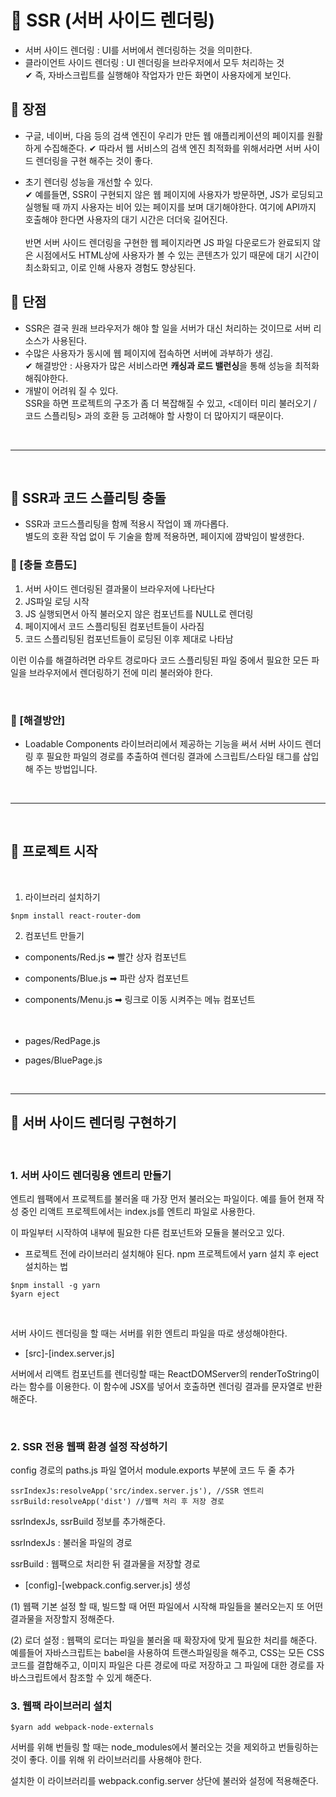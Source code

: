 # 🙂 SSR (서버 사이드 렌더링)

- 서버 사이드 렌더링 : UI를 서버에서 렌더링하는 것을 의미한다.
- 클라이언트 사이드 렌더링 : UI 렌더링을 브라우저에서 모두 처리하는 것 <br>
  ✔ 즉, 자바스크립트를 실행해야 작업자가 만든 화면이 사용자에게 보인다.

## 💫 장점

- 구글, 네이버, 다음 등의 검색 엔진이 우리가 만든 웹 애플리케이션의 페이지를 원활하게 수집해준다.
  ✔ 따라서 웹 서비스의 검색 엔진 최적화를 위해서라면 서버 사이드 렌더링을 구현 해주는 것이 좋다.

- 초기 렌더링 성능을 개선할 수 있다. <br>
  ✔ 예를들면, SSR이 구현되지 않은 웹 페이지에 사용자가 방문하면, JS가 로딩되고 실행될 때 까지 사용자는 비어 있는 페이지를 보며 대기해야한다. 여기에 API까지 호출해야 한다면 사용자의 대기 시간은 더더욱 길어진다. <br><br>
  반면 서버 사이드 렌더링을 구현한 웹 페이지라면 JS 파일 다운로드가 완료되지 않은 시점에서도 HTML상에 사용자가 볼 수 있는 콘텐츠가 있기 때문에 대기 시간이 최소화되고, 이로 인해 사용자 경험도 향상된다.

## 💫 단점

- SSR은 결국 원래 브라우저가 해야 할 일을 서버가 대신 처리하는 것이므로 서버 리소스가 사용된다.
- 수많은 사용자가 동시에 웹 페이지에 접속하면 서버에 과부하가 생김. <BR>
  ✔ 해결방안 : 사용자가 많은 서비스라면 <b>캐싱과 로드 밸런싱</b>을 통해 성능을 최적화 해줘야한다.
- 개발이 어려워 질 수 있다. <br>
  SSR을 하면 프로젝트의 구조가 좀 더 복잡해질 수 있고, <데이터 미리 불러오기 / 코드 스플리팅> 과의 호환 등 고려해야 할 사항이 더 많아지기 때문이다.

<BR>

---

<BR>

## 💫 SSR과 코드 스플리팅 충돌

- SSR과 코드스플리팅을 함께 적용시 작업이 꽤 까다롭다. <BR>
  별도의 호환 작업 없이 두 기술을 함께 적용하면, 페이지에 깜박임이 발생한다.

### 🔵 [충돌 흐름도]

1. 서버 사이드 렌더링된 결과물이 브라우저에 나타난다
2. JS파일 로딩 시작
3. JS 실행되면서 아직 불러오지 않은 컴포넌트를 NULL로 렌더링
4. 페이지에서 코드 스플리팅된 컴포넌트들이 사라짐
5. 코드 스플리팅된 컴포넌트들이 로딩된 이후 제대로 나타남

이런 이슈를 해결하려면 라우트 경로마다 코드 스플리팅된 파일 중에서 필요한 모든 파일을 브라우저에서 렌더링하기 전에 미리 불러와야 한다.

<br>

### 🔵 [해결방안]

- Loadable Components 라이브러리에서 제공하는 기능을 써서 서버 사이드 렌더링 후 필요한 파일의 경로를 추출하여 렌더링 결과에 스크립트/스타일 태그를 삽입해 주는 방법입니다.

<br>

---

<br>

## 💫 프로젝트 시작

<br>

1. 라이브러리 설치하기

```
$npm install react-router-dom
```

2. 컴포넌트 만들기

- components/Red.js ➡ 빨간 상자 컴포넌트
- components/Blue.js ➡ 파란 상자 컴포넌트
- components/Menu.js ➡ 링크로 이동 시켜주는 메뉴 컴포넌트
  <br>
  <br>
  <br>

- pages/RedPage.js
- pages/BluePage.js

<br>


-----
## 💫 서버 사이드 렌더링 구현하기

<br>

### 1. 서버 사이드 렌더링용 엔트리 만들기
엔트리 웹팩에서 프로젝트를 불러올 때 가장 먼저 불러오는 파일이다. 예를 들어 현재 작성 중인 리액트 프로젝트에서는 index.js를 엔트리 파일로 사용한다.

이 파일부터 시작하여 내부에 필요한 다른 컴포넌트와 모듈을 불러오고 있다.

- 프로젝트 전에 라이브러리 설치해야 된다.
npm 프로젝트에서 yarn 설치 후 eject 설치하는 법
```
$npm install -g yarn
$yarn eject
```

<br>

서버 사이드 렌더링을 할 때는 서버를 위한 엔트리 파일을 따로 생성해야한다.

- [src]-[index.server.js]

서버에서 리액트 컴포넌트를 렌더링할 때는 ReactDOMServer의 renderToString이라는 함수를 이용한다. 이 함수에 JSX를 넣어서 호출하면 렌더링 결과를 문자열로 반환해준다.

<br>

### 2. SSR 전용 웹팩 환경 설정 작성하기

config 경로의 paths.js 파일 열어서
module.exports 부분에 코드 두 줄 추가

```
ssrIndexJs:resolveApp('src/index.server.js'), //SSR 엔트리
ssrBuild:resolveApp('dist') //웹팩 처리 후 저장 경로
```
ssrIndexJs, ssrBuild 정보를 추가해준다. 

ssrIndexJs : 불러올 파일의 경로

ssrBuild : 웹팩으로 처리한 뒤 결과물을 저장할 경로

- [config]-[webpack.config.server.js] 생성

(1) 웹팩 기본 설정 할 때, 빌드할 때 어떤 파일에서 시작해 파일들을 불러오는지 또 어떤 결과물을 저장할지 정해준다.

(2) 로더 설정 : 웹팩의 로더는 파일을 불러올 때 확장자에 맞게 필요한 처리를 해준다. 예를들어 자바스크립트는 babel을 사용하여 트랜스파일링을 해주고, CSS는 모든 CSS코드를 결합해주고, 이미지 파일은 다른 경로에 따로 저장하고 그 파일에 대한 경로를 자바스크립트에서 참조할 수 있게 해준다.

### 3. 웹팩 라이브러리 설치

```
$yarn add webpack-node-externals
```

서버를 위해 번들링 할 때는 node_modules에서 불러오는 것을 제외하고 번들링하는 것이 좋다. 이를 위해 위 라이브러리를 사용해야 한다.

설치한 이 라이브러리를 webpack.config.server 상단에 불러와 설정에 적용해준다.
